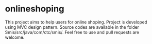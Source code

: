 # onlineshoping
This project aims to help users for online shoping. Project is developed using MVC design pattern. Source codes are available in the folder Smis/src/java/com/ctc/smis/. Feel free to use and pull requests are welcome.
